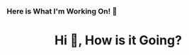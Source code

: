 ### Here is What I'm Working On! 👋
<h1 align="center">Hi 👋, How is it Going? </h1>
<!--
**mhtaldmr/mhtaldmr** is a ✨ _special_ ✨ repository because its `README.md` (this file) appears on your GitHub profile.

Here are some ideas to get you started:

-->

- 🔭 I’m currently working on ... Tutorials
- 🌱 I’m currently learning ... .Net Core
- 👯 I’m looking to collaborate on ... Vue.js
- 🤔 I’m looking for help with ... Data Structures
- 💬 Ask me about ... Anything
- 📫 How to reach me: ... [LinkedIn](https://www.linkedin.com/in/mhtaldmr/)
- 😄 Pronouns: ... He/Him
- ⚡ Fun fact: ... I'm Mickey Mouse. They don't know who's inside the suit.


<!--
<img align="center" src="https://github-readme-stats.vercel.app/api/top-langs/?username=mhtaldmr&layout=compact&theme=tokyonight">

<img align="center" src="https://github-readme-stats.vercel.app/api?username=mhtaldmr&count_private=true_icons=true&theme=tokyonight">
-->
